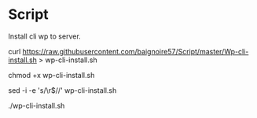 # Script

Install cli wp to server.

curl https://raw.githubusercontent.com/baignoire57/Script/master/Wp-cli-install.sh > wp-cli-install.sh

chmod +x wp-cli-install.sh

sed -i -e 's/\r$//' wp-cli-install.sh

./wp-cli-install.sh
